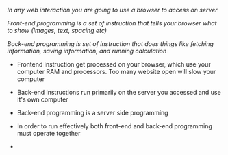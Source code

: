 _In any web interaction you are going to use a browser to access on server_

_Front-end programming is a set of instruction that tells your browser what to show (Images, text, spacing etc)_

_Back-end programming is set of instruction that does things like fetching information, saving information, and running calculation_

* Frontend instruction get processed on your browser, which use your computer RAM and processors. Too many website open will slow your computer
*  Back-end instructions run primarily on the server you accessed and use it's own computer
*  Back-end programming is a server side programming

* In order to run effectively both front-end and back-end programming must operate together
* 
